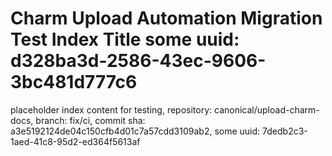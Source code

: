 # Charm Upload Automation Migration Test Index Title some uuid: d328ba3d-2586-43ec-9606-3bc481d777c6
 placeholder index content for testing,  repository: canonical/upload-charm-docs,  branch: fix/ci,  commit sha: a3e5192124de04c150cfb4d01c7a57cdd3109ab2,  some uuid: 7dedb2c3-1aed-41c8-95d2-ed364f5613af
